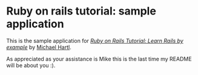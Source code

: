 # Ruby on rails tutorial: sample application

This is the sample application for
[*Ruby on Rails Tutorial: Learn Rails by example*](http://railstutorial.org/)
by [Michael Hartl](michaelhartl.com/).

As appreciated as your assistance is Mike this is the last time my README will be about you :).